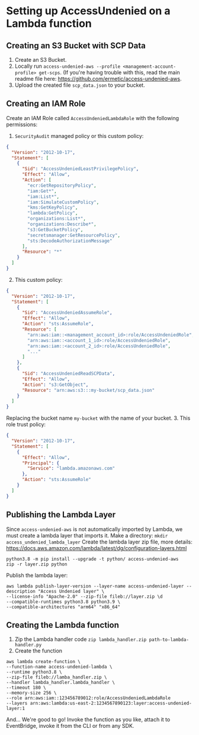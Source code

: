 # Setting up AccessUndenied on a Lambda function

## Creating an S3 Bucket with SCP Data
1. Create an S3 Bucket.
2. Locally run `access-undenied-aws --profile <management-account-profile> get-scps`. (If you're having trouble with
this, read the main readme file here: https://github.com/ermetic/access-undenied-aws.
3. Upload the created file `scp_data.json` to your bucket.
## Creating an IAM Role
Create an IAM Role called `AccessUndeniedLambdaRole` with the following permissions:
1. `SecurityAudit` managed policy or this custom policy:

```json
{
  "Version": "2012-10-17",
  "Statement": [
    {
      "Sid": "AccessUndeniedLeastPrivilegePolicy",
      "Effect": "Allow",
      "Action": [
        "ecr:GetRepositoryPolicy",
        "iam:Get*",
        "iam:List*",
        "iam:SimulateCustomPolicy",
        "kms:GetKeyPolicy",
        "lambda:GetPolicy",
        "organizations:List*",
        "organizations:Describe*",
        "s3:GetBucketPolicy",
        "secretsmanager:GetResourcePolicy",
        "sts:DecodeAuthorizationMessage"
      ],
      "Resource": "*"
    }
  ]
}
```

2. This custom policy:

```json
{
  "Version": "2012-10-17",
  "Statement": [
    {
      "Sid": "AccessUndeniedAssumeRole",
      "Effect": "Allow",
      "Action": "sts:AssumeRole",
      "Resource": [
        "arn:aws:iam::<management_account_id>:role/AccessUndeniedRole",
        "arn:aws:iam::<account_1_id>:role/AccessUndeniedRole",
        "arn:aws:iam::<account_2_id>:role/AccessUndeniedRole",
        "..."
      ]
    },
    {
      "Sid": "AccessUndeniedReadSCPData",
      "Effect": "Allow",
      "Action": "s3:GetObject",
      "Resource": "arn:aws:s3:::my-bucket/scp_data.json"
    }
  ]
}
```
Replacing the bucket name `my-bucket` with the name of your bucket.
3. This role trust policy:

```json
{
  "Version": "2012-10-17",
  "Statement": [
    {
      "Effect": "Allow",
      "Principal": {
        "Service": "lambda.amazonaws.com"
      },
      "Action": "sts:AssumeRole"
    }
  ]
}
```
## Publishing the Lambda Layer
Since `access-undenied-aws` is not automatically imported by Lambda, we must create a lambda layer that imports it.
Make a directory:
`mkdir access_undenied_lambda_layer`
Create the lambda layer zip file, more details: https://docs.aws.amazon.com/lambda/latest/dg/configuration-layers.html
```
python3.8 -m pip install --upgrade -t python/ access-undenied-aws
zip -r layer.zip python
```
Publish the lambda layer:
```
aws lambda publish-layer-version --layer-name access-undenied-layer --description "Access Undenied layer" \
--license-info "Apache-2.0" --zip-file fileb://layer.zip \d
--compatible-runtimes python3.8 python3.9 \
--compatible-architectures "arm64" "x86_64" 
```
## Creating the Lambda function
1. Zip the Lambda handler code
`zip lambda_handler.zip path-to-lambda-handler.py`
2. Create the function
```
aws lambda create-function \
--function-name access-undenied-lambda \
--runtime python3.8 \
--zip-file fileb://lamba_handler.zip \
--handler lambda_handler.lambda_handler \
--timeout 180 \
--memory-size 256 \
--role arn:aws:iam::123456789012:role/AccessUndeniedLambdaRole
--layers arn:aws:lambda:us-east-2:1234567890123:layer:access-undenied-layer:1
```

And... We're good to go! Invoke the function as you like, attach it to EventBridge, invoke it from the CLI or from any SDK.